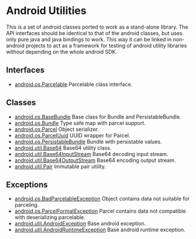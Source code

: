 Android Utilities
=================

This is a set of android classes ported to work as a stand-alone library. The API
interfaces should be identical to that of the android classes, but uses only pure
java and java bindings to work. This way it can be linked in non-android projects
to act as a framework for testing of android utility libraries without depending
on the whole android SDK. 

## Interfaces

* [android.os.Parcelable](src/main/java/android/os/Parcelable.java) Parcelable class interface.

## Classes

* [android.os.BaseBundle](src/main/java/android/os/BaseBundle.java) Base class for Bundle and PersistableBundle.
* [android.os.Bundle](src/main/java/android/os/Bundle.java) Type safe map with parcel support.
* [android.os.Parcel](src/main/java/android/os/Parcel.java) Object serializer.
* [android.os.ParcelUuid](src/main/java/android/os/ParcelUuid.java) UUID wrapper for Parcel.
* [android.os.PersistableBundle](src/main/java/android/os/PersistableBundle.java) Bundle with persistable values.
* [android.util.Base64](src/main/java/android/util/Base64.java) Base64 utility class.
* [android.util.Base64InputStream](src/main/java/android/util/Base64InputStream.java) Base64 decoding input stream.
* [android.util.Base64OutputStream](src/main/java/android/util/Base64OutputStream.java) Base64 encoding output stream.
* [android.util.Pair](src/main/java/android/util/Pair.java) Immutable pair utility.

## Exceptions

* [android.os.BadParcelableException](src/main/java/android/os/BadParcelableException.java) Object contains data not suitable for parceling.
* [android.os.ParcelFormatException](src/main/java/android/os/ParcelFormatException.java) Parcel contains data not compatible with deserializing parcelable.
* [android.util.AndroidException](src/main/java/android/util/AndroidException.java) Base android exception.
* [android.util.AndroidRuntimeException](src/main/java/android/util/AndroidRuntimeException.java) Base android runtime exception.
